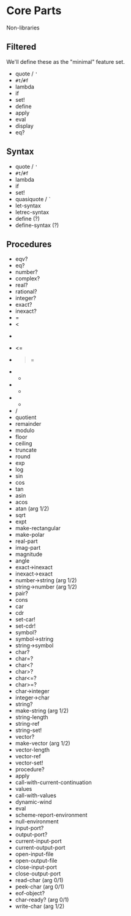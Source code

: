 # Core Parts

Non-libraries

## Filtered

We'll define these as the "minimal" feature set.

* quote / `'`
* `#t`/`#f`
* lambda
* if
* set!
* define
* apply
* eval
* display
* eq?

## Syntax

* quote / `'`
* `#t`/`#f`
* lambda
* if
* set!
* quasiquote / <code>`</code>
* let-syntax
* letrec-syntax
* define (?)
* define-syntax (?)

## Procedures

* eqv?
* eq?
* number?
* complex?
* real?
* rational?
* integer?
* exact?
* inexact?
* =
* <
* >
* <=
* >=
* +
* *
* -
* /
* quotient
* remainder
* modulo
* floor
* ceiling
* truncate
* round
* exp
* log
* sin
* cos
* tan
* asin
* acos
* atan (arg 1/2)
* sqrt
* expt
* make-rectangular
* make-polar
* real-part
* imag-part
* magnitude
* angle
* exact->inexact
* inexact->exact
* number->string (arg 1/2)
* string->number (arg 1/2)
* pair?
* cons
* car
* cdr
* set-car!
* set-cdr!
* symbol?
* symbol->string
* string->symbol
* char?
* char=?
* char<?
* char>?
* char<=?
* char>=?
* char->integer
* integer->char
* string?
* make-string (arg 1/2)
* string-length
* string-ref
* string-set!
* vector?
* make-vector (arg 1/2)
* vector-length
* vector-ref
* vector-set!
* procedure?
* apply
* call-with-current-continuation
* values
* call-with-values
* dynamic-wind
* eval
* scheme-report-environment
* null-environment
* input-port?
* output-port?
* current-input-port
* current-output-port
* open-input-file
* open-output-file
* close-input-port
* close-output-port
* read-char (arg 0/1)
* peek-char (arg 0/1)
* eof-object?
* char-ready? (arg 0/1)
* write-char (arg 1/2)
